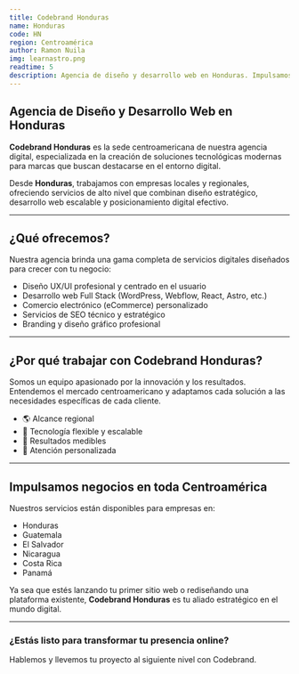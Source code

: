 ```yaml
---
title: Codebrand Honduras
name: Honduras
code: HN
region: Centroamérica
author: Ramon Nuila
img: learnastro.png
readtime: 5
description: Agencia de diseño y desarrollo web en Honduras. Impulsamos soluciones digitales personalizadas para empresas en toda Centroamérica que buscan calidad, escalabilidad y resultados.
---
```


## Agencia de Diseño y Desarrollo Web en Honduras

**Codebrand Honduras** es la sede centroamericana de nuestra agencia digital, especializada en la creación de soluciones tecnológicas modernas para marcas que buscan destacarse en el entorno digital.

Desde **Honduras**, trabajamos con empresas locales y regionales, ofreciendo servicios de alto nivel que combinan diseño estratégico, desarrollo web escalable y posicionamiento digital efectivo.

---

## ¿Qué ofrecemos?

Nuestra agencia brinda una gama completa de servicios digitales diseñados para crecer con tu negocio:

- Diseño UX/UI profesional y centrado en el usuario
- Desarrollo web Full Stack (WordPress, Webflow, React, Astro, etc.)
- Comercio electrónico (eCommerce) personalizado
- Servicios de SEO técnico y estratégico
- Branding y diseño gráfico profesional

---

## ¿Por qué trabajar con Codebrand Honduras?

Somos un equipo apasionado por la innovación y los resultados. Entendemos el mercado centroamericano y adaptamos cada solución a las necesidades específicas de cada cliente.

- 🌎 Alcance regional
- 🧩 Tecnología flexible y escalable
- 🎯 Resultados medibles
- 🤝 Atención personalizada

---

## Impulsamos negocios en toda Centroamérica

Nuestros servicios están disponibles para empresas en:

- Honduras
- Guatemala
- El Salvador
- Nicaragua
- Costa Rica
- Panamá

Ya sea que estés lanzando tu primer sitio web o rediseñando una plataforma existente, **Codebrand Honduras** es tu aliado estratégico en el mundo digital.

---

### ¿Estás listo para transformar tu presencia online?

Hablemos y llevemos tu proyecto al siguiente nivel con Codebrand.
